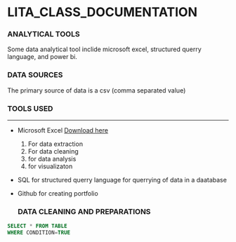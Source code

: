 # LITA_CLASS_DOCUMENTATION

### ANALYTICAL TOOLS
Some data analytical tool inclide microsoft excel, structured querry language, and power bi.

### DATA SOURCES
The primary source of data is a csv (comma separated value)

### TOOLS USED
---
- Microsoft Excel [Download here](http://www.microsoft.com)
   1. For data extraction
   2. For data cleaning
   3. for data analysis
   4. for visualizaton
   
- SQL for structured querry language for querrying of data in a daatabase
- Github for creating portfolio

  ### DATA CLEANING AND PREPARATIONS

  
``` SQL
SELECT * FROM TABLE
WHERE CONDITION=TRUE
```

